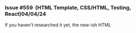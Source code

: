                

### Issue #559  (HTML Template, CSS/HTML, Testing, React)04/04/24

  

If you haven't researched it yet, the new-ish HTML **<template>** element is a way to enable HTML templating. That is, repeating common bits of HTML that are generated via JavaScript.  
  
The contents, or children, that appear inside the opening and closing **<template></template>** tags don't appear on an HTML page, so JavaScript is required to make this feature useful.  
  
Similar to other HTML element APIs, the <template> element is represented by the **HTMLTemplateElement** object, or API. This API has a single property: **content**. When you access **template.content** (assuming "template" is a reference to an HTML template object), this is equal to a **DocumentFragment** of all child nodes inside the referenced **<template>**.  
  
When you access the template, you can then clone it using **cloneNode**, and insert it wherever it's needed. As an example, let's say I have the following HTML:

```
<table class\="table"\>  
  <thead\>  
    <tr\>  
      <th\>Name</th\>  
      <th\>Description</th\>  
    </tr\>  
  </thead\>  
  <tbody\>  
  </tbody\>  
</table\>  
  
<template\>  
  <tr\>  
    <td class\="cell"\>&nbsp;</td\>  
    <td\>&nbsp;</td\>  
  </tr\>  
</template\>
```

Notice the table markup along with the single table row with two cells inside the **<template>** element. Normally I would leave the table cells blank but for display purposes, I'm adding a non-breaking space into each cell, so the cells will technically be 'visible'. In a real application, I would have some further code that generates the data.  
  
With that in place, I can then use the following JavaScript to generate a single table row that gets added to the **<tbody>** element:

```
let tbody \= document.querySelector('tbody'),  
    template \= document.querySelector('template');  
  
tbody.append(template.content.cloneNode(true));
```

This code is fairly rudimentary and thus isn't very practical. But that should give you an idea of how the feature works. You can try out the code in [this interactive demo](https://codepen.io/impressivewebs/pen/KKYZEOZ?editors=1000). There's a button that dynamically inserts the 'row' template as many times as you want to insert it, along with a row reset button.  
  
And as a final point, you don't technically have to include your **<template>** element inside your HTML document. You can create the **<template>** element using JavaScript then insert it and its children as needed. Once it's in the DOM, you can access it the same way.  
  
Now on to this week's tools!  
 

CSS and HTML Tools
------------------

[**magick.css**](https://github.com/wintermute-cell/magick.css) — A minimalistic and mostly classless CSS framework inspired by LaTeX, old school TTRPG rulebooks, and other classless frameworks.  
  
[**Dropflow**](https://github.com/chearon/dropflow/) — A CSS layout engine created to explore the reaches of the foundational CSS standards (that is: inlines, blocks, floats, positioning, but not flexbox or grid).  
  
[**ECSS**](https://ecss.info/) — A set of rules and principles for authoring modern CSS that includes a Stylelint config and scaffolding tool to help incorporate the desired rules.  
  
[**Webinar: Android Malware Application Protection**](https://www.vpdae.com/redirect/9dvky5ckpzxybpb5e3kwvhb9q5q) — Join Guardsquare on April 9th to learn about Android malware's most common behavior and attack techniques, recommended mitigation techniques, and the importance of code hardening and runtime protection in preventing malware attacks.     SPONSORED   
  
[**play-button**](https://github.com/daviddarnes/play-button) — A simple web component to play audio or video with a button, so the user can control an audio or video track with a single button.

  
[**MistCSS**](https://typicode.github.io/mistcss/) — A code generation tool that enables you to write atomic React components using only CSS (i.e. "JS-from-CSS"), with support for Next.js, Remix, and Tailwind.  
  
[**TeamColors**](https://teamcolors.jim-nielsen.com/) — This is different! It's a gallery of official and unofficial colors associated with teams from major sports leagues, with 6 leagues currently included, filterable by team name and you can choose different color formats.  
 

[![Team Colors](https://mcusercontent.com/ea228d7061e8bbfa8639666ad/images/b19168c5-be73-64c4-ed25-f9e37c9772a4.png)](https://teamcolors.jim-nielsen.com/)

  
[**Variable Fonts**](https://v-fonts.com/) — A simple resource for finding and testing variable fonts, filterable by category tags, font designers, character sets, licenses, and more.  
  
[**pagefind-search**](https://github.com/zachleat/pagefind-search/) — A web component that adds functionality for Pagefind, a popular fully static search library, built in Rust, and commonly used in static websites.  
  
[**cccolor**](https://fffuel.co/cccolor/) — A color picker and color palette generator that shows different types of color palettes for a chosen color, and is easy to convert to different color formats.  
 

Testing and Debugging Tools
---------------------------

[**Webhook.Cool**](https://webhook.cool/) — A service that allows you to receive and inspect webhook requests. Use your unique webhook URL to send any webhook to it.  
  
[**Vlite**](https://github.com/Jinjiang/vlite) — A lite, zero-config ESM-friendly demo server, inspired by Vite, with Support for Vue, React, TypeScript, JSX, TSX, and more.  
  
[**Under New Management**](https://github.com/classvsoftware/under-new-management) — A Chrome or Firefox extension that checks your installed extensions intermittently to see if the developer information listed on the Chrome Web Store or Firefox Addons store has changed.  
  
[**Anytime Mailbox**](https://www.clkmg.com/wellput-io/83150luhtrwi6/83150-1101/Web%20Tools%20Weekly///) — Business starters, are you in need of a business address separate from your home? Anytime Mailbox provides a seamless solution, securing a private, professional address with added benefits like mail forwarding and scanning for ultimate convenience.    SPONSORED   
  
[**PDFcheck**](https://code.jasonmorris.com/pdfcheck/) — An online tool that lets you upload one or more PDFs to check them for accessibility, based on an older PDF accessibility standard that was published by Adobe.  
  
[**Web Font Analyzer**](https://tools.paulcalvano.com/wpt-font-analysis/) — An online tool that uses the WebPageTest API to help you identify font subsetting opportunities, to help with performance bottlenecks associated with loading fonts.  
  
[**OpenAPI DevTools**](https://chromewebstore.google.com/detail/openapi-devtools/jelghndoknklgabjgaeppjhommkkmdii) — Chrome extension that enables you to instantly generate API specifications in real time for any app or website.

[![OpenAPI DevTools](https://mcusercontent.com/ea228d7061e8bbfa8639666ad/images/239eede5-576d-7624-c474-640711180d92.png)](https://chromewebstore.google.com/detail/openapi-devtools/jelghndoknklgabjgaeppjhommkkmdii)

  
[**CodeRev**](https://coderev.app/) — A lightweight tool to help you organize and conduct technical interviews using code reviews rather than LeetCode (the popular platform for preparing for tech interviews).  
  
[**screenlog.js**](https://github.com/chinchang/screenlog.js) — A very old tool that brings the browser's developer console right on your screen so that you can do logging without keeping the console open.  
 

  
 

React Tools
-----------

[**restore-scroll**](https://github.com/epicweb-dev/restore-scroll) — A React component that enables you to restore the scroll position of any scrollable elements on page navigation.  
  
[**Shader Gradient**](https://github.com/ruucm/shadergradient) — Create and customize animated 3D gradients for your React projects. Includes an online gradient editor and the generated gradient can be downloaded for React, Framer, or Figma.  
  
[**typed-route-handler**](https://github.com/venables/typed-route-handler) — Type-safe route handlers for Next.js, like the missing API endpoint layer for Next.js.  
  
[**Functional UI Kit**](https://functional-ui-kit.com/) — A Figma UI kit for React that includes precise Figma and React components packed with best practices, unified prop names, consistent design and code.  
  
[**Vocs**](https://vocs.dev/) — A minimal static documentation generator designed to supercharge your documentation workflow, built with modern web technologies.  
  
[**Anytime Mailbox**](https://www.clkmg.com/wellput-io/83150luhtrwi6/83150-1101/Web%20Tools%20Weekly///) — Business starters, are you in need of a business address separate from your home? Anytime Mailbox provides a seamless solution, securing a private, professional address with added benefits like mail forwarding and scanning for ultimate convenience.    SPONSORED   
  
[**MightyMeld**](https://www.mightymeld.com/) — An all-in-one drag-and-drop tool for React projects to visualize your components, JSX, and styles, integrating seamlessly with your regular dev setup. The Pro plan is coming soon but the free plan seems pretty good.

[![MightyMeld](https://mcusercontent.com/ea228d7061e8bbfa8639666ad/images/44bcbe39-9527-34ad-3570-d4d3c8db562f.png)](https://www.mightymeld.com/)

  
[**nlux**](https://nlux.ai/) — An open-source JavaScript and React library that makes it super simple to integrate powerful large language models (LLMs) like ChatGPT into your web app or website.  
  
[**Mantine React Table**](https://www.mantine-react-table.com/) — A full-featured Mantine implementation of the TanStack React Table component, forked from Material React Table.  
  
[**next-route-handler-pipe**](https://github.com/KolbySisk/next-route-handler-pipe) — Pipe together functions to create reusable function pipelines for your Next.js route handlers.